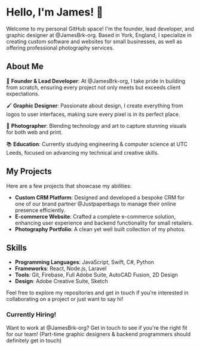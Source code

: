 # Hello, I'm James! 👋

Welcome to my personal GitHub space! I'm the founder, lead developer, and graphic designer at @JamesBrk-org. Based in York, England, I specialize in creating custom software and websites for small businesses, as well as offering professional photography services.

## About Me

🚀 **Founder & Lead Developer**: At @JamesBrk-org, I take pride in building from scratch, ensuring every project not only meets but exceeds client expectations.

🖌 **Graphic Designer**: Passionate about design, I create everything from logos to user interfaces, making sure every pixel is in its perfect place.

📸 **Photographer**: Blending technology and art to capture stunning visuals for both web and print.

📚 **Education**: Currently studying engineering & computer science at UTC Leeds, focused on advancing my technical and creative skills.

## My Projects

Here are a few projects that showcase my abilities:

- **Custom CRM Platform**: Designed and developed a bespoke CRM for one of our brand partner @Justpaperbags to manage their online presence efficiently.
- **E-commerce Website**: Crafted a complete e-commerce solution, enhancing user experience and backend functionality for small retailers.
- **Photography Portfolio**: A clean yet well built collection of my photos. 

## Skills

- **Programming Languages**: JavaScript, Swift, C#, Python
- **Frameworks**: React, Node.js, Laravel
- **Tools**: Git, Firebase, Full Adobe Suite, AutoCAD Fusion, 2D Design
- **Design**: Adobe Creative Suite, Sketch

Feel free to explore my repositories and get in touch if you're interested in collaborating on a project or just want to say hi!

### Currently Hiring!
Want to work at @JamesBrk-org? Get in touch to see if you're the right fit for our team! 
(Part-time graphic designers & backend programmers should definitely get in touch)
